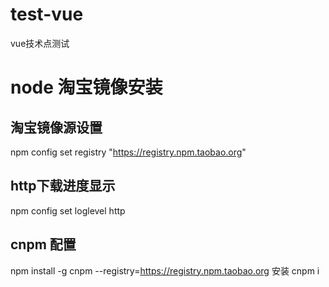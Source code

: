 # test-vue
vue技术点测试

# node 淘宝镜像安装
## 淘宝镜像源设置
npm config set registry "https://registry.npm.taobao.org"

## http下载进度显示
npm config set loglevel http

## cnpm 配置
npm install -g cnpm --registry=https://registry.npm.taobao.org
安装 cnpm i
